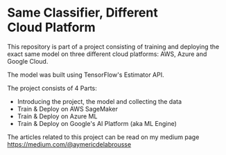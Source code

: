 # Same Classifier, Different Cloud Platform
This repository is part of a project consisting of training and deploying the exact same model on three different cloud platforms: AWS, Azure and Google Cloud.

The model was built using TensorFlow's Estimator API.

The project consists of 4 Parts:
- Introducing the project, the model and collecting the data
- Train & Deploy on AWS SageMaker
- Train & Deploy on Azure ML
- Train & Deploy on Google's AI Platform (aka ML Engine)


The articles related to this project can be read on my medium page https://medium.com/@aymericdelabrousse
